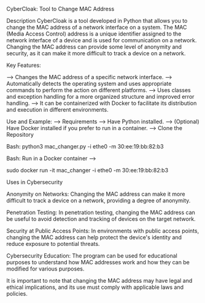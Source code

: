 CyberCloak: Tool to Change MAC Address

Description
CyberCloak is a tool developed in Python that allows you to change the MAC address of a network interface on a system. The MAC (Media Access Control) address is a unique identifier assigned to the network interface of a device and is used for communication on a network. Changing the MAC address can provide some level of anonymity and security, as it can make it more difficult to track a device on a network.

Key Features:

--> Changes the MAC address of a specific network interface.
--> Automatically detects the operating system and uses appropriate commands to perform the action on different platforms.
--> Uses classes and exception handling for a more organized structure and improved error handling.
--> It can be containerized with Docker to facilitate its distribution and execution in different environments.

Use and Example:
--> Requirements
--> Have Python installed.
--> (Optional) Have Docker installed if you prefer to run in a container.
--> Clone the Repository


Bash:
python3 mac_changer.py -i ethe0 -m 30:ee:19:bb:82:b3


Bash:
Run in a Docker container -->

sudo docker run -it mac_changer -i ethe0 -m 30:ee:19:bb:82:b3


Uses in Cybersecurity

Anonymity on Networks:
Changing the MAC address can make it more difficult to track a device on a network, providing a degree of anonymity.

Penetration Testing:
In penetration testing, changing the MAC address can be useful to avoid detection and tracking of devices on the target network.

Security at Public Access Points:
In environments with public access points, changing the MAC address can help protect the device's identity and reduce exposure to potential threats.

Cybersecurity Education:
The program can be used for educational purposes to understand how MAC addresses work and how they can be modified for various purposes.

It is important to note that changing the MAC address may have legal and ethical implications, and its use must comply with applicable laws and policies.
